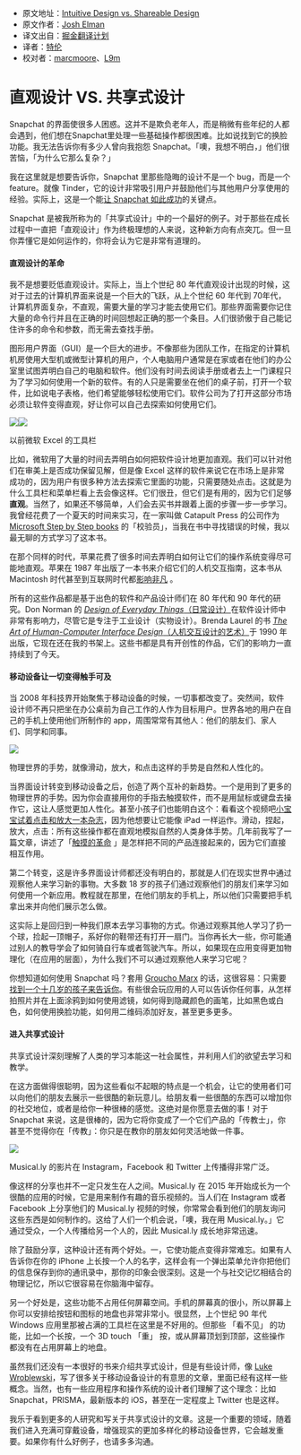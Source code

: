 * 原文地址：[Intuitive Design vs. Shareable Design](https://news.greylock.com/intuitive-design-vs-shareable-design-88ff6bb184bb#.pvcpqeddr)
* 原文作者：[Josh Elman ]( https://news.greylock.com/@joshelman)
* 译文出自：[掘金翻译计划](https://github.com/xitu/gold-miner)
* 译者：[特伦](https://www.behance.net/Funtrip)
* 校对者：[marcmoore](http://ucashin.com)、[L9m](http://liudm.me)

# **直观设计 VS. 共享式设计**

Snapchat 的界面使很多人困惑。这并不是欺负老年人，而是稍微有些年纪的人都会遇到，他们想在Snapchat里处理一些基础操作都很困难。比如说找到它的换脸功能。我无法告诉你有多少人曾向我抱怨 Snapchat。「噢，我想不明白，」他们很苦恼，「为什么它那么复杂？」

我在这里就是想要告诉你，Snapchat 里那些隐晦的设计不是一个 bug，而是一个 feature。就像 Tinder，它的设计非常吸引用户并鼓励他们与其他用户分享使用的经验。实际上，这是一个能[让 Snapchat 如此成功](http://www.wsj.com/articles/snap-begins-the-ipo-process-1479244471)的关键点。

Snapchat 是被我所称为的「共享式设计」中的一个最好的例子。对于那些在成长过程中一直把「直观设计」作为终极理想的人来说，这种新方向有点突兀。但一旦你弄懂它是如何运作的，你将会认为它是非常有道理的。

#### **直观设计的革命** 

我不是想要贬低直观设计。实际上，当上个世纪 80 年代直观设计出现的时候，这对于过去的计算机界面来说是一个巨大的飞跃，从上个世纪 60 年代到 70年代，计算机界面复杂，不直观，需要大量的学习才能去使用它们。那些界面需要你记住大量的命令行并且在正确的时间回想起正确的那一个条目。人们很骄傲于自己能记住许多的命令和参数，而无需去查找手册。

图形用户界面（GUI）是一个巨大的进步。不像那些为团队工作，在指定的计算机机房使用大型机或微型计算机的用户，个人电脑用户通常是在家或者在他们的办公室里试图弄明白自己的电脑和软件。他们没有时间去阅读手册或者去上一门课程只为了学习如何使用一个新的软件。有的人只是需要坐在他们的桌子前，打开一个软件，比如说电子表格，他们希望能够轻松使用它们。软件公司为了打开这部分市场必须让软件变得直观，好让你可以自己去探索如何使用它们。

![](https://cdn-images-1.medium.com/freeze/max/30/1*4QMlSI-DHb0k7His7Hx84g.png?q=20)<img class="progressiveMedia-noscript js-progressiveMedia-inner" src="https://cdn-images-1.medium.com/max/800/1*4QMlSI-DHb0k7His7Hx84g.png">

以前微软 Excel 的工具栏

比如，微软用了大量的时间去弄明白如何把软件设计地更加直观。我们可以针对他们在审美上是否成功保留见解，但是像 Excel 这样的软件来说它在市场上是非常成功的，因为用户有很多种方法去探索它里面的功能，只需要随处点击。这就是为什么工具栏和菜单栏看上去会像这样。它们很丑，但它们是有用的，因为它们足够**直观**。当然了，如果还不够简单，人们会去买书并跟着上面的步骤一步一步学习。我曾经花费了一个夏天的时间来实习，在一家叫做 Catapult Press 的公司作为[Microsoft Step by Step books](https://www.microsoftpressstore.com/series/series_detail.aspx?st=99028) 的「校验员」，当我在书中寻找错误的时候，我以最无聊的方式学习了这本书。

在那个同样的时代，苹果花费了很多时间去弄明白如何让它们的操作系统变得尽可能地直观。苹果在 1987 年出版了一本书来介绍它们的人机交互指南，这本书从 Macintosh 时代甚至到互联网时代都[影响非凡](http://tantek.pbworks.com/w/page/34457520/Web%20Human%20Interface%20Guidelines) 。

所有的这些作品都是基于出色的软件和产品设计师们在 80 年代和 90 年代的研究。Don Norman 的 [*Design of Everyday Things*（日常设计）](http://www.jnd.org/books/design-of-everyday-things-revised.html)在软件设计师中非常有影响力，尽管它是专注于工业设计（实物设计）。Brenda Laurel 的书 [*The Art of Human-Computer Interface Design*（人机交互设计的艺术）](https://www.amazon.com/exec/obidos/ASIN/0201517973/o/qid=981345710/sr=2-1/103-8893962-0315059)于 1990 年出版，它现在还在我的书架上。这些书都是具有开创性的作品，它们的影响力一直持续到了今天。
#### **移动设备让一切变得触手可及**

当 2008 年科技界开始聚焦于移动设备的时候，一切事都改变了。突然间，软件设计师不再只把坐在办公桌前为自己工作的人作为目标用户。世界各地的用户在自己的手机上使用他们所制作的 app，周围常常有其他人：他们的朋友们、家人们、同学和同事。

![](https://cdn-images-1.medium.com/max/800/1*DTTjwC4XI41I6NTMzxUJlg.gif)

物理世界的手势，就像滑动，放大，和点击这样的手势是自然和人性化的。

当界面设计转变到移动设备之后，创造了两个互补的新趋势。一个是用到了更多的物理世界的手势。因为你会直接用你的手指去触摸软件，而不是用鼠标或键盘去操作它，这让人感觉更加人性化。甚至小孩子们也能明白这个：看看这个视频吧[小宝宝试着点击和放大一本杂志](https://www.youtube.com/watch?v=aXV-yaFmQNk)，因为他想要让它能像 iPad 一样运作。滑动，捏起，放大，点击：所有这些操作都在直观地模拟自然的人类身体手势。几年前我写了一篇文章，讲述了「[触摸的革命](https://techcrunch.com/2013/09/29/generation-touch-will-redraw-consumer-tech/) 」是怎样把不同的产品连接起来的，因为它们直接相互作用。

第二个转变，这是许多界面设计师都还没有明白的，那就是人们在现实世界中通过观察他人来学习新的事物。大多数 18 岁的孩子们通过观察他们的朋友们来学习如何使用一个新应用。教程就在那里，在他们朋友的手机上，所以他们只需要把手机拿出来并向他们展示怎么做。

这实际上是回归到一种我们原本去学习事物的方式。你通过观察其他人学习了扔一个球，捡起一顶帽子，系好你的鞋带还有打开一扇门。当你再长大一些，你可能通过别人的教导学会了如何骑自行车或者驾驶汽车。所以，如果现在应用变得更加物理化（在应用的层面），为什么我们不可以通过观察他人来学习它呢？

你想知道如何使用 Snapchat 吗？套用 [Groucho Marx](https://www.brainyquote.com/quotes/quotes/g/grouchomar141793.html) 的话，这很容易：只需要[找到一个十几岁的孩子来告诉你](https://www.youtube.com/watch?v=T-VVv6D9ot0)。有些很会玩应用的人可以告诉你任何事，从怎样拍照片并在上面涂鸦到如何使用滤镜，如何得到隐藏颜色的画笔，比如黑色或白色，如何使用换脸功能，如何用二维码添加好友，甚至更多更多。

#### **进入共享式设计**

共享式设计深刻理解了人类的学习本能这一社会属性，并利用人们的欲望去学习和教学。

在这方面做得很聪明，因为这些看似不起眼的特点是一个机会，让它的使用者们可以向他们的朋友去展示一些很酷的新玩意儿。给朋友看一些很酷的东西可以增加你的社交地位，或者是给你一种很棒的感觉。这绝对是你愿意去做的事！对于 Snapchat 来说，这是很棒的，因为它将你变成了一个它们产品的「传教士」，你甚至不觉得你在「传教」：你只是在教你的朋友如何灵活地做一件事。

![](https://cdn-images-1.medium.com/freeze/max/30/1*RQYCS0leu9YR8TrLQUruaQ.gif?q=20) 

Musical.ly 的影片在 Instagram，Facebook 和 Twitter 上传播得非常广泛。

像这样的分享也并不一定只发生在人之间。Musical.ly 在 2015 年开始成长为一个很酷的应用的时候，它是用来制作有趣的音乐视频的。当人们在 Instagram 或者 Facebook 上分享他们的 Musical.ly 视频的时候，你常常会看到他们的朋友询问这些东西是如何制作的。这给了人们一个机会说，「噢，我在用 Musical.ly。」它通过受众，一个人传播给另一个人的，因此 Musical.ly 成长地非常迅速。

除了鼓励分享，这种设计还有两个好处。一，它使功能点变得非常难忘。如果有人告诉你在你的 iPhone 上长按一个人的名字，这样会有一个弹出菜单允许你把他们的信息保存到你的通讯录中，那你的印象会很深刻。这是一个与社交记忆相结合的物理记忆，所以它很容易在你脑海中留存。

另一个好处是，这些功能不占用任何屏幕空间。手机的屏幕真的很小，所以屏幕上你可以安排给按钮和图标的地盘也非常非常小。很显然，上个世纪 90 年代 Windows 应用里那被占满的工具栏在这里是不好用的。但那些 「看不见」 的功能，比如一个长按，一个 3D touch 「重」 按，或从屏幕顶划到顶部，这些操作都没有在占用屏幕上的地盘。

虽然我们还没有一本很好的书来介绍共享式设计，但是有些设计师，像 [Luke Wroblewski](http://www.lukew.com/)，写了很多关于移动设备设计的有意思的文章，里面已经有这样一些概念。当然，也有一些应用程序和操作系统的设计者们理解了这个理念：比如 Snapchat，PRISMA，最新版本的 iOS，甚至在一定程度上 Twitter 也是这样。

我乐于看到更多的人研究和写关于共享式设计的文章。这是一个重要的领域，随着我们进入充满可穿戴设备，增强现实的更加多样化的移动设备世界，它会越发重要。如果你有什么好例子，也请多多沟通。
